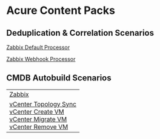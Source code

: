 # Acure Content Packs

## Deduplication & Correlation Scenarios

[Zabbix Default Processor](signals/Zabbix%20Default%20Signal%20Processor.txt)

[Zabbix Webhook Processor](signals/Zabbix%20Webhook%20Signal%20Processor.txt)


## CMDB Autobuild Scenarios

|                                                                                                                                                                                                                                                                                                                            |
|----------------------------------------------------------------------------------------------------------------------------------------------------------------------------------------------------------------------------------------------------------------------------------------------------------------------------|
| [Zabbix](./CMDB%20Autobuild/Zabbix/Zabbix%20Create%20Topology%20from%20Zabbix.txt)                                                                                                                                                                                                                                         |
| [vCenter Topology Sync](./CMDB%20Autobuild//vCenter/vCenter%20Topology.txt)<br>[vCenter Create VM](./CMDB%20Autobuild//vCenter/vCenter%20VM%20Created.txt)<br>[vCenter Migrate VM](./CMDB%20Autobuild//vCenter/vCenter%20VM%20Migrated.txt)<br>[vCenter Remove VM](./CMDB%20Autobuild//vCenter/vCenter%20VM%20Removed.txt) |
